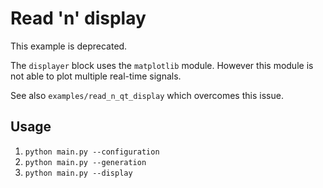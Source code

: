 # Read 'n' display

This example is deprecated.

The `displayer` block uses the `matplotlib` module. However this module
is not able to plot multiple real-time signals.

See also `examples/read_n_qt_display` which overcomes this issue.


## Usage

1. `python main.py --configuration`
2. `python main.py --generation`
3. `python main.py --display`
